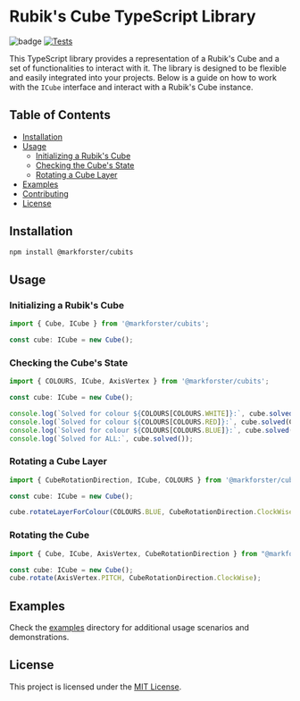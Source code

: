 # Rubik's Cube TypeScript Library

![badge](https://img.shields.io/endpoint?url=https://gist.githubusercontent.com/markforster/c101d6d2eb46daca41a0d4139367c468/raw/test.json)
 [![Tests](https://github.com/markforster/cubits/actions/workflows/tests.yml/badge.svg)](https://github.com/markforster/cubits/actions/workflows/tests.yml)

This TypeScript library provides a representation of a Rubik's Cube and a set of functionalities to interact with it. The library is designed to be flexible and easily integrated into your projects. Below is a guide on how to work with the `ICube` interface and interact with a Rubik's Cube instance.

## Table of Contents

- [Installation](#installation)
- [Usage](#usage)
  - [Initializing a Rubik's Cube](#initializing-a-rubiks-cube)
  - [Checking the Cube's State](#checking-the-cubes-state)
  - [Rotating a Cube Layer](#rotating-a-cube-layer)
- [Examples](#examples)
- [Contributing](#contributing)
- [License](#license)

## Installation

```bash
npm install @markforster/cubits
```

## Usage

### Initializing a Rubik's Cube

```typescript
import { Cube, ICube } from '@markforster/cubits';

const cube: ICube = new Cube();
```

### Checking the Cube's State

```typescript
import { COLOURS, ICube, AxisVertex } from '@markforster/cubits';

const cube: ICube = new Cube();

console.log(`Solved for colour ${COLOURS[COLOURS.WHITE]}:`, cube.solved(COLOURS.WHITE));
console.log(`Solved for colour ${COLOURS[COLOURS.RED]}:`, cube.solved(COLOURS.RED));
console.log(`Solved for colour ${COLOURS[COLOURS.BLUE]}:`, cube.solved(COLOURS.BLUE));
console.log(`Solved for ALL:`, cube.solved());
```

### Rotating a Cube Layer

```typescript
import { CubeRotationDirection, ICube, COLOURS } from '@markforster/cubits';

const cube: ICube = new Cube();

cube.rotateLayerForColour(COLOURS.BLUE, CubeRotationDirection.ClockWise);
```

### Rotating the Cube

```typescript
import { Cube, ICube, AxisVertex, CubeRotationDirection } from "@markforster/cubits"

const cube: ICube = new Cube();
cube.rotate(AxisVertex.PITCH, CubeRotationDirection.ClockWise);
```

## Examples

Check the [examples](./examples) directory for additional usage scenarios and demonstrations.

## License

This project is licensed under the [MIT License](LICENSE).

